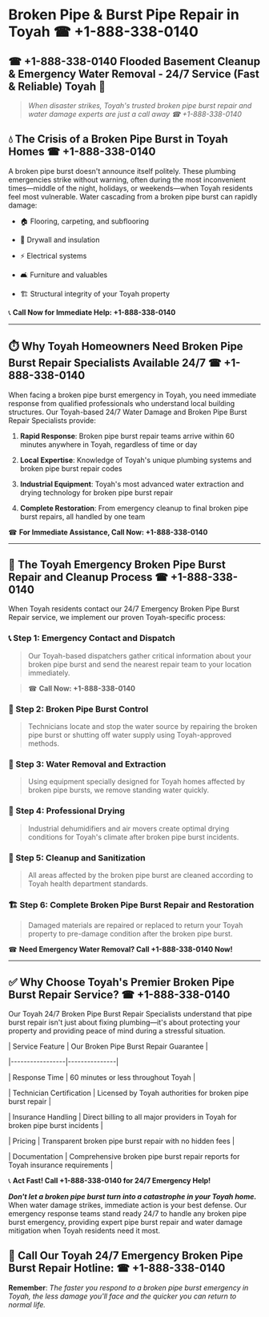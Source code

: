 # Broken Pipe & Burst Pipe Repair in Toyah ☎ +1-888-338-0140  
## ☎ +1-888-338-0140 Flooded Basement Cleanup & Emergency Water Removal - 24/7 Service (Fast & Reliable) Toyah 🚨  

> *When disaster strikes, Toyah's trusted broken pipe burst repair and water damage experts are just a call away ☎ +1-888-338-0140*  

## 💧 The Crisis of a Broken Pipe Burst in Toyah Homes ☎ +1-888-338-0140  

A broken pipe burst doesn't announce itself politely. These plumbing emergencies strike without warning, often during the most inconvenient times—middle of the night, holidays, or weekends—when Toyah residents feel most vulnerable. Water cascading from a broken pipe burst can rapidly damage:  

* 🏠 Flooring, carpeting, and subflooring  
* 🧱 Drywall and insulation  
* ⚡ Electrical systems  
* 🛋️ Furniture and valuables  
* 🏗️ Structural integrity of your Toyah property  

📞 **Call Now for Immediate Help: +1-888-338-0140**  

---  

## ⏱️ Why Toyah Homeowners Need Broken Pipe Burst Repair Specialists Available 24/7 ☎ +1-888-338-0140  

When facing a broken pipe burst emergency in Toyah, you need immediate response from qualified professionals who understand local building structures. Our Toyah-based 24/7 Water Damage and Broken Pipe Burst Repair Specialists provide:  

1. **Rapid Response**: Broken pipe burst repair teams arrive within 60 minutes anywhere in Toyah, regardless of time or day  
2. **Local Expertise**: Knowledge of Toyah's unique plumbing systems and broken pipe burst repair codes  
3. **Industrial Equipment**: Toyah's most advanced water extraction and drying technology for broken pipe burst repair  
4. **Complete Restoration**: From emergency cleanup to final broken pipe burst repairs, all handled by one team  

☎ **For Immediate Assistance, Call Now: +1-888-338-0140**  

---  

## 🔧 The Toyah Emergency Broken Pipe Burst Repair and Cleanup Process ☎ +1-888-338-0140  

When Toyah residents contact our 24/7 Emergency Broken Pipe Burst Repair service, we implement our proven Toyah-specific process:  

### 📞 Step 1: Emergency Contact and Dispatch  
> Our Toyah-based dispatchers gather critical information about your broken pipe burst and send the nearest repair team to your location immediately.  
> ☎ **Call Now: +1-888-338-0140**  

### 🚿 Step 2: Broken Pipe Burst Control  
> Technicians locate and stop the water source by repairing the broken pipe burst or shutting off water supply using Toyah-approved methods.  

### 🌊 Step 3: Water Removal and Extraction  
> Using equipment specially designed for Toyah homes affected by broken pipe bursts, we remove standing water quickly.  

### 💨 Step 4: Professional Drying  
> Industrial dehumidifiers and air movers create optimal drying conditions for Toyah's climate after broken pipe burst incidents.  

### 🧼 Step 5: Cleanup and Sanitization  
> All areas affected by the broken pipe burst are cleaned according to Toyah health department standards.  

### 🏗️ Step 6: Complete Broken Pipe Burst Repair and Restoration  
> Damaged materials are repaired or replaced to return your Toyah property to pre-damage condition after the broken pipe burst.  

☎ **Need Emergency Water Removal? Call +1-888-338-0140 Now!**  

---  

## ✅ Why Choose Toyah's Premier Broken Pipe Burst Repair Service? ☎ +1-888-338-0140  

Our Toyah 24/7 Broken Pipe Burst Repair Specialists understand that pipe burst repair isn't just about fixing plumbing—it's about protecting your property and providing peace of mind during a stressful situation.  

| Service Feature | Our Broken Pipe Burst Repair Guarantee |  
|-----------------|---------------|  
| Response Time | 60 minutes or less throughout Toyah |  
| Technician Certification | Licensed by Toyah authorities for broken pipe burst repair |  
| Insurance Handling | Direct billing to all major providers in Toyah for broken pipe burst incidents |  
| Pricing | Transparent broken pipe burst repair with no hidden fees |  
| Documentation | Comprehensive broken pipe burst repair reports for Toyah insurance requirements |  

📞 **Act Fast! Call +1-888-338-0140 for 24/7 Emergency Help!**  

***Don't let a broken pipe burst turn into a catastrophe in your Toyah home.*** When water damage strikes, immediate action is your best defense. Our emergency response teams stand ready 24/7 to handle any broken pipe burst emergency, providing expert pipe burst repair and water damage mitigation when Toyah residents need it most.  

## 📱 Call Our Toyah 24/7 Emergency Broken Pipe Burst Repair Hotline: ☎ +1-888-338-0140  

**Remember**: *The faster you respond to a broken pipe burst emergency in Toyah, the less damage you'll face and the quicker you can return to normal life.*